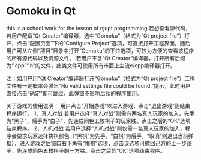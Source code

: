 # Gomoku in Qt
this is a school work for the lesson of njupt programming
 若想查看源代码，若用户配备“Qt Creator”编译器，选中“Gomoku”（格式为“Qt project file”）打开，点击“配置页面”下的“Configure Project”选项，可直接打开工程界面，随后用户可从左侧“项目”目录中打开“Gomoku”的下拉选项，可较为方便的查看该程序的所有源代码以及资源文件。
      若用户不含“Qt Creator”编译器，打开所有后缀为“.cpp”“.h”的文件，此类文件可使用所有市面上主流c/cpp编译器打开。

注：如用户用“Qt Creator”编译器打开“Gomoku”（格式为“Qt project file”）工程文件有一定概率会弹出“No valid settings file could be found.”提示，此时用户直接点击“确定”即可跳过，此弹窗不影响后续的程序使用。

关于游戏的使用说明：
用户点击“开始游戏”以进入游戏，点击“退出游戏”则结束程序运行。
1、真人对战
      若用户选择“真人对战”则需有两名真人玩家的加入，先手为“黑子”，后手为“白子”，先连成同色五枚棋子的玩家胜。点击之后的“OK”选项结束程序。
2、人机对战
      若用户选择“人机对战”则仅需一名真人玩家的加入，程序会要求玩家选择执棋颜色（“黑棋”为先手，“白棋”为后手，“取消”则退出当前弹框），进入游戏之后窗口右下角有“悔棋”选项，点击该选项可撤回己方的上一步落子，先连成同色五枚棋子的一方胜。点击之后的“OK”选项结束程序。
